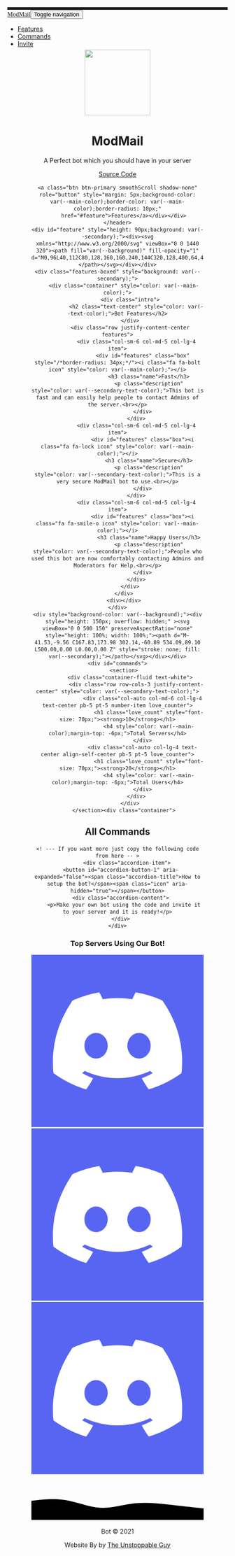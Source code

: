 <!DOCTYPE html>
<html>

<head>
    <meta charset="utf-8">
    <meta name="viewport" content="width=device-width, initial-scale=1.0, shrink-to-fit=no">
    <title>ModMail</title>
    <meta name="description" content="idk something about ur bot goes here">
    <meta name="theme-color" content="#f54254">
    <link rel="icon" type="image/png" sizes="300x250" href="assets/img/discord.png">
    <link rel="stylesheet" href="assets/bootstrap/css/bootstrap.min.css">
    <link rel="stylesheet" href="https://fonts.googleapis.com/css?family=Alfa+Slab+One">
    <link rel="stylesheet" href="assets/fonts/font-awesome.min.css">
    <link rel="stylesheet" href="assets/fonts/ionicons.min.css">
    <link rel="stylesheet" href="https://cdnjs.cloudflare.com/ajax/libs/animate.css/3.5.2/animate.min.css">
    <link rel="stylesheet" href="assets/css/styles.css">
</head>

<body style="background-color: var(--background);">
    <div id="top" style="height: 12px;">
        <nav class="navbar navbar-light navbar-expand fixed-top" style="color: var(--main-color);border-top-width: 6px;border-top-style: solid;background: var(--background);">
            <div class="container-fluid"><a class="navbar-brand" href="#" style="color: var(--main-color);font-family: 'Alfa Slab One', cursive;">ModMail</a><button data-toggle="collapse" class="navbar-toggler" data-target="#navcol-1"><span class="sr-only">Toggle navigation</span><span class="navbar-toggler-icon"></span></button>
                <div
                    class="collapse navbar-collapse" id="navcol-1">
                    <ul class="nav navbar-nav">
                        <li class="nav-item"><a class="nav-link active smoothScroll" href="#feature" style="color: var(--text-color);">Features</a></li>
                        <li class="nav-item"><a class="nav-link smoothScroll" href="#commands" style="color: var(--text-color);">Commands</a></li>
                        <li class="nav-item"><a class="nav-link" href="#" style="color: var(--text-color);">Invite</a></li>
                    </ul>
            </div>
    </div>
    </nav>
    </div>
    <header class="d-xl-flex flex-column justify-content-xl-center align-items-xl-center" style="height: 418px;text-align: center;margin: 55px;"><img class="rounded" src="https://camo.githubusercontent.com/6b2d18939caf84bb188eb3e63685907ff14c0b1e4ef3e78d18aab794fab0454b/68747470733a2f2f692e696d6775722e636f6d2f6f353538516e712e706e67" width="150" height="150" style="margin-top: 30px;">
        <h1 class="d-xl-flex justify-content-xl-start" style="color: var(--text-color);">ModMail</h1>
        <p style="color: var(--secondary-text-color);">A Perfect bot which you should have in your server</p>
        <div class="tada animated"><div role="group" class="btn-group">    <a href="https://github.com/SathyaKarthik1212/ModMail" class="btn btn-primary shadow-none" type="button" style="margin: 5px;background-color: var(--main-color);border-color: var(--main-color);border-radius: 10px;">Source Code</a>
	
	<a class="btn btn-primary smoothScroll shadow-none" role="button" style="margin: 5px;background-color: var(--main-color);border-color: var(--main-color);border-radius: 10px;"
        href="#feature">Features</a></div></div>
    </header>
    <div id="feature" style="height: 90px;background: var(--secondary);"><div><svg xmlns="http://www.w3.org/2000/svg" viewBox="0 0 1440 320"><path fill="var(--background)" fill-opacity="1" d="M0,96L40,112C80,128,160,160,240,144C320,128,400,64,480,48C560,32,640,64,720,69.3C800,75,880,53,960,58.7C1040,64,1120,96,1200,96C1280,96,1360,64,1400,48L1440,32L1440,0L1400,0C1360,0,1280,0,1200,0C1120,0,1040,0,960,0C880,0,800,0,720,0C640,0,560,0,480,0C400,0,320,0,240,0C160,0,80,0,40,0L0,0Z"></path></svg></div></div>
    <div class="features-boxed" style="background: var(--secondary);">
        <div class="container" style="color: var(--main-color);">
            <div class="intro">
                <h2 class="text-center" style="color: var(--text-color);">Bot Features</h2>
            </div>
            <div class="row justify-content-center features">
                <div class="col-sm-6 col-md-5 col-lg-4 item">
                    <div id="features" class="box" style="/*border-radius: 34px;*/"><i class="fa fa-bolt icon" style="color: var(--main-color);"></i>
                        <h3 class="name">Fast</h3>
                        <p class="description" style="color: var(--secondary-text-color);">This bot is fast and can easily help people to contact Admins of the server.<br></p>
                    </div>
                </div>
                <div class="col-sm-6 col-md-5 col-lg-4 item">
                    <div id="features" class="box"><i class="fa fa-lock icon" style="color: var(--main-color);"></i>
                        <h3 class="name">Secure</h3>
                        <p class="description" style="color: var(--secondary-text-color);">This is a very secure ModMail bot to use.<br></p>
                    </div>
                </div>
                <div class="col-sm-6 col-md-5 col-lg-4 item">
                    <div id="features" class="box"><i class="fa fa-smile-o icon" style="color: var(--main-color);"></i>
                        <h3 class="name">Happy Users</h3>
                        <p class="description" style="color: var(--secondary-text-color);">People who used this bot are now comfortably contacting Admins and Moderators for Help.<br></p>
                    </div>
                </div>
            </div>
        </div>
        <div></div>
    </div>
    <div style="background-color: var(--background);"><div style="height: 150px; overflow: hidden;" ><svg viewBox="0 0 500 150" preserveAspectRatio="none" style="height: 100%; width: 100%;"><path d="M-41.53,-9.56 C167.83,173.98 302.14,-60.89 534.09,89.10 L500.00,0.00 L0.00,0.00 Z" style="stroke: none; fill: var(--secondary);"></path></svg></div></div>
    <div id="commands">
        <section>
            <div class="container-fluid text-white">
                <div class="row row-cols-3 justify-content-center" style="color: var(--secondary-text-color);">
                    <div class="col-auto col-md-6 col-lg-4 text-center pb-5 pt-5 number-item love_counter">
                        <h1 class="love_count" style="font-size: 70px;"><strong>10</strong></h1>
                        <h4 style="color: var(--main-color);margin-top: -6px;">Total Servers</h4>
                    </div>
                    <div class="col-auto col-lg-4 text-center align-self-center pb-5 pt-5 love_counter">
                        <h1 class="love_count" style="font-size: 70px;"><strong>20</strong></h1>
                        <h4 style="color: var(--main-color);margin-top: -6px;">Total Users</h4>
                    </div>
                </div>
            </div>
        </section><div class="container">
  <h2>All Commands</h2>
  <div class="accordion">
         
    <! --- If you want more just copy the following code from here -- >
          <div class="accordion-item">
      <button id="accordion-button-1" aria-expanded="false"><span class="accordion-title">How to setup the bot?</span><span class="icon" aria-hidden="true"></span></button>
      <div class="accordion-content">
        <p>Make your own bot using the code and invite it to your server and it is ready!</p>
      </div>
    </div>
    
  </div>
</div></div>
    <div class="team-clean" style="background: rgba(0,0,0,0);">
        <div class="container" style="filter: blur(0px);padding-bottom: 0px;">
            <h3 class="text-center name" style="color: var(--secondary-text-color)">Top Servers Using Our Bot!</h3>
            <div class="intro"></div>
            <div class="row row-cols-4 d-flex d-xl-flex justify-content-center justify-content-xl-center people" style="padding-bottom: 0px;">
                <div class="col-auto col-md-6 col-lg-4 yeet"><a href="https://discord.gg/" target="_blank"><img class="rounded-circle partner" src="assets/img/discord.png"></a></div>
                <div class="col-auto col-md-6 col-lg-4 yeet"><a href="https://discord.gg/" target="_blank"><img class="rounded-circle partner" src="assets/img/discord.png"></a></div>
                <div class="col-auto col-md-6 col-lg-4 yeet"><a href="https://discord.gg/" target="_blank"><img class="rounded-circle partner" src="assets/img/discord.png"></a></div>
            </div>
        </div>
    </div>

<svg xmlns="http://www.w3.org/2000/svg" viewBox="0 0 1440 320"><path fill="var(--secondary)" fill-opacity="1" d="M0,160L48,154.7C96,149,192,139,288,154.7C384,171,480,213,576,218.7C672,224,768,192,864,181.3C960,171,1056,181,1152,192C1248,203,1344,213,1392,218.7L1440,224L1440,320L1392,320C1344,320,1248,320,1152,320C1056,320,960,320,864,320C768,320,672,320,576,320C480,320,384,320,288,320C192,320,96,320,48,320L0,320Z"></path></svg>
    <div class="footer-dark" style="background: var(--secondary);padding-top: 0px;padding-bottom: 0px;">
        <div class="container">
            <div class="row">
                <div class="col item social"><a class="smoothScroll" href="#top"><i class="icon ion-android-arrow-up"></i></a></div>
            </div>
            <p class="copyright" style="color: var(--text-color);">Bot © 2021</p>
            <p class="copyright" style="color: var(--text-color);padding: 0px;">
                <!--Consider leaving this to give credit to me for making this, I worked hard on it and it makes me feel good :D-->Website By by&nbsp;<a href="" style="color: var(--main-color);">The Unstoppable Guy</a></p>
        </div>
    </div>
    <script src="assets/js/jquery.min.js"></script>
    <script src="assets/bootstrap/js/bootstrap.min.js"></script>
    <script src="assets/js/Counting.js"></script>
    <script src="assets/js/untitled.js"></script>
</body>

</html>
